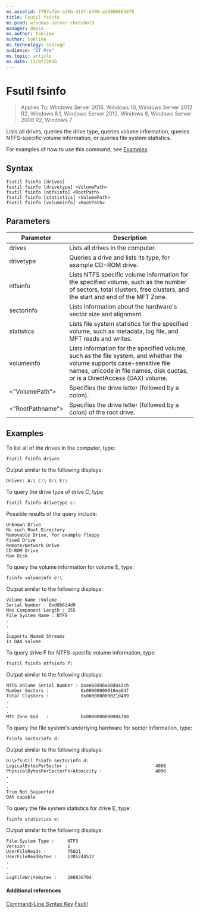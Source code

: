 ```yaml
---
ms.assetid: 7787a72e-a26b-415f-b700-a32806803478
title: Fsutil fsinfo
ms.prod: windows-server-threshold
manager: dmoss
ms.author: toklima
author: toklima
ms.technology: storage
audience: "IT Pro"
ms.topic: article
ms.date: 11/07/2016
---
```

# Fsutil fsinfo
>Applies To: Windows Server 2016, Windows 10, Windows Server 2012 R2, Windows 8.1, Windows Server 2012, Windows 8, Windows Server 2008 R2, Windows 7

Lists all drives, queries the drive type, queries volume information, queries NTFS-specific volume information, or queries file system statistics.

For examples of how to use this command, see [Examples](#BKMK_examples).

## Syntax

```
fsutil fsinfo [drives]
fsutil fsinfo [drivetype] <VolumePath>
fsutil fsinfo [ntfsinfo] <RootPath>
fsutil fsinfo [statistics] <VolumePath>
fsutil fsinfo [volumeinfo] <RootPath>
```

## Parameters

|Parameter|Description|
|-------------|---------------|
|drives|Lists all drives in the computer.|
|drivetype|Queries a drive and lists its type, for example CD-ROM drive.|
|ntfsinfo|Lists NTFS specific volume information for the specified volume, such as the number of sectors, total clusters, free clusters, and the start and end of the MFT Zone.|
|sectorinfo|Lists information about the hardware's sector size and alignment.|
|statistics|Lists file system statistics for the specified volume, such as metadata, log file, and MFT reads and writes.|
|volumeinfo|Lists information for the specified volume, such as the file system, and whether the volume supports case-sensitive file names, unicode in file names, disk quotas, or is a DirectAccess (DAX) volume.|
|<"VolumePath">|Specifies the drive letter (followed by a colon).|
|<"RootPathname">|Specifies the drive letter (followed by a colon) of the root drive.|

## <a name="BKMK_examples"></a>Examples
To list all of the drives in the computer, type:

```
fsutil fsinfo drives
```

Output similar to the following displays:

```
Drives: A:\ C:\ D:\ E:\       
```

To query the drive type of drive C, type:

```
fsutil fsinfo drivetype c:
```

Possible results of the query include:

```
Unknown Drive
No such Root Directory
Removable Drive, for example floppy
Fixed Drive
Remote/Network Drive
CD-ROM Drive
Ram Disk
```

To query the volume information for volume E, type:

```
fsinfo volumeinfo e:\
```

Output similar to the following displays:

```
Volume Name :Volume
Serial Number : 0xd0b634d9
Max Component Length : 255
File System Name : NTFS
.
.
.
Supports Named Streams
Is DAX Volume
```

To query drive F for NTFS-specific volume information, type:

```
fsutil fsinfo ntfsinfo f:
```

Output similar to the following displays:

```
NTFS Volume Serial Number : 0xe660d46a60d442cb
Number Sectors :            0x00000000010ea04f
Total Clusters :            0x000000000021d409
.
.
.
Mft Zone End   :            0x0000000000004700       
```

To query the file system's underlying hardware for sector information, type:

```
fsinfo sectorinfo d:
```

Output similar to the following displays:

```
D:\>fsutil fsinfo sectorinfo d:
LogicalBytesPerSector :                                 4096
PhysicalBytesPerSectorForAtomicity :                    4096
.
.
.
Trim Not Supported
DAX capable
```

To query the file system statistics for drive E, type:

```
fsinfo statistics e:
```

Output similar to the following displays:

```
File System Type :     NTFS
Version :              1
UserFileReads :        75021
UserFileReadBytes :    1305244512
.
.
.
LogFileWriteBytes :    180936704       
```

#### Additional references
[Command-Line Syntax Key](Command-Line-Syntax-Key.md)
[Fsutil](Fsutil.md)


